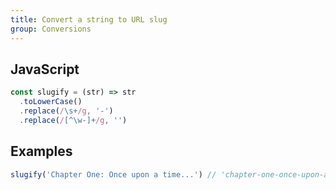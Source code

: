 ```yaml
---
title: Convert a string to URL slug
group: Conversions
---
```


## JavaScript
```js
const slugify = (str) => str
  .toLowerCase()
  .replace(/\s+/g, '-')
  .replace(/[^\w-]+/g, '')
```

## Examples
```js
slugify('Chapter One: Once upon a time...') // 'chapter-one-once-upon-a-time'
```
